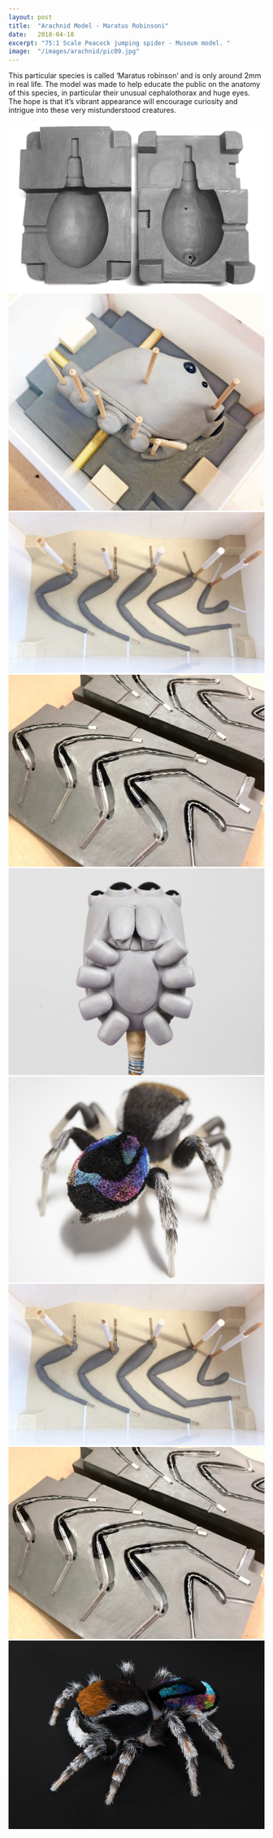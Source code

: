 ```yaml
---
layout: post
title:	"Arachnid Model - Maratus Robinsoni"
date:	2018-04-18
excerpt: "75:1 Scale Peacock jumping spider - Museum model. "
image:	"/images/arachnid/pic09.jpg"
---
```

This  particular species is called ‘Maratus robinson’ and is only around 2mm in real life. The model was made to help educate the public on the anatomy of this species, in particular their unusual cephalothorax and huge eyes. The hope is that it’s vibrant appearance will encourage curiosity and intrigue into these very mistunderstood creatures.

<div class="box alt">
	<div class="row 50% uniform">
		<div class="4u"><span class="image fit"><img src="/images/arachnid/pic02.jpg" alt="" /></span></div>
		<div class="4u"><span class="image fit"><img src="/images/arachnid/pic03.jpg" alt="" /></span></div>
		<div class="4u$"><span class="image fit"><img src="/images/arachnid/pic04.jpg" alt="" /></span></div>
		<!-- Break -->
		<div class="4u"><span class="image fit"><img src="/images/arachnid/pic05.jpg" alt="" /></span></div>
		<div class="4u"><span class="image fit"><img src="/images/arachnid/pic06.jpg" alt="" /></span></div>
		<div class="4u"><span class="image fit"><img src="/images/arachnid/pic01.jpg" alt="" /></span></div>
		<!-- Break -->
		<div class="4u"><span class="image fit"><img src="/images/arachnid/pic07.jpg" alt="" /></span></div>
		<div class="4u"><span class="image fit"><img src="/images/arachnid/pic08.jpg" alt="" /></span></div>
		<div class="4u"><span class="image fit"><img src="/images/arachnid/pic10.jpg" alt="" /></span></div>
	</div>
</div>

